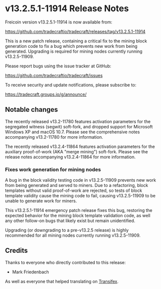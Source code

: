 v13.2.5.1-11914 Release Notes
=============================

Freicoin version v13.2.5.1-11914 is now available from:

  https://github.com/tradecraftio/tradecraft/releases/tag/v13.2.5.1-11914

This is a new patch release, containing a critical fix to the mining block generation code to fix a bug which prevents new work from being generated.  Upgrading is required for mining nodes currently running v13.2.5-11909.

Please report bugs using the issue tracker at GitHub:

  https://github.com/tradecraftio/tradecraft/issues

To receive security and update notifications, please subscribe to:

  https://tradecraft.groups.io/g/announce/

Notable changes
---------------

The recently released v13.2-11780 features activation parameters for the segregated witness (segwit) soft-fork, and dropped support for Microsoft Windows XP and macOS 10.7.  Please see the comprehensive notes accompanying v13.2-11780 for more information.

The recently released v13.2.4-11864 features activation parameters for the auxiliary proof-of-work (AKA "merge mining") soft-fork.  Please see the release notes accompanying v13.2.4-11864 for more information.

### Fixes work generation for mining nodes

A bug in the block validity testing code in v13.2.5-11909 prevents new work from being generated and served to miners.  Due to a refactoring, block templates without valid proof-of-work are rejected, so tests of block template validity cause the mining code to fail, causing v13.2.5-11909 to be unable to generate work for miners.

This v13.2.5.1-11914 emergency patch release fixes this bug, restoring the expected behavior for the mining block template validation code, as well any other follow-on bugs that likely exist but remain unidentified.

Upgrading (or downgrading to a pre-v13.2.5 release) is highly recommended for all mining nodes currently running v13.2.5-11909.

Credits
-------

Thanks to everyone who directly contributed to this release:

- Mark Friedenbach

As well as everyone that helped translating on [Transifex](https://www.transifex.com/tradecraft/freicoin-1/).
